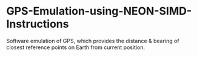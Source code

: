 # GPS-Emulation-using-NEON-SIMD-Instructions
Software emulation of GPS, which provides the distance &amp; bearing of closest reference points on Earth from current position.
